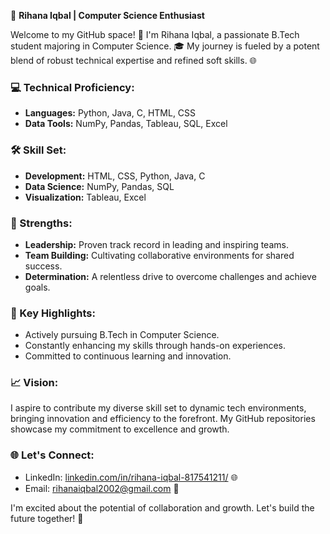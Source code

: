 🚀 **Rihana Iqbal | Computer Science Enthusiast**

Welcome to my GitHub space! 👋 I'm Rihana Iqbal, a passionate B.Tech student majoring in Computer Science. 🎓 My journey is fueled by a potent blend of robust technical expertise and refined soft skills. 🌐

### 💻 Technical Proficiency:
- **Languages:** Python, Java, C, HTML, CSS
- **Data Tools:** NumPy, Pandas, Tableau, SQL, Excel

### 🛠️ Skill Set:
- **Development:** HTML, CSS, Python, Java, C
- **Data Science:** NumPy, Pandas, SQL
- **Visualization:** Tableau, Excel

### 🌟 Strengths:
- **Leadership:** Proven track record in leading and inspiring teams.
- **Team Building:** Cultivating collaborative environments for shared success.
- **Determination:** A relentless drive to overcome challenges and achieve goals.

### 🚀 Key Highlights:
- Actively pursuing B.Tech in Computer Science.
- Constantly enhancing my skills through hands-on experiences.
- Committed to continuous learning and innovation.

### 📈 Vision:
I aspire to contribute my diverse skill set to dynamic tech environments, bringing innovation and efficiency to the forefront. My GitHub repositories showcase my commitment to excellence and growth.

### 🌐 Let's Connect:
- LinkedIn: [linkedin.com/in/rihana-iqbal-817541211/](#) 🌐
- Email: rihanaiqbal2002@gmail.com 📧

I'm excited about the potential of collaboration and growth. Let's build the future together! 🚀
